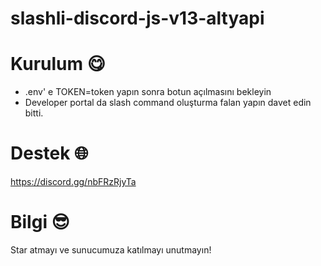 # slashli-discord-js-v13-altyapi
# Kurulum 😋
- .env' e TOKEN=token yapın sonra botun açılmasını bekleyin
- Developer portal da slash command oluşturma falan yapın davet edin bitti.
# Destek 🌐
https://discord.gg/nbFRzRjyTa
# Bilgi 😎
Star atmayı ve sunucumuza katılmayı unutmayın!
